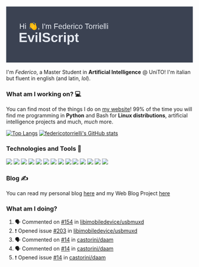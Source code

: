 ![Header](header.png)

I'm *Federico*, a Master Student in **Artificial Intelligence** @ UniTO!
I'm italian but fluent in english (and latin, *lol*).

### What am I working on? 💻

You can find most of the things I do on [my website](https://www.evilscript.eu/)!
99% of the time you will find me programming in **Python** and Bash for **Linux distributions**, artificial intelligence projects and much, *much* more.

[![Top Langs](https://github-readme-stats.vercel.app/api/top-langs/?username=federicotorrielli&langs_count=3)](https://github.com/anuraghazra/github-readme-stats)
[![federicotorrielli's GitHub stats](https://github-readme-stats.vercel.app/api?username=federicotorrielli)](https://github.com/anuraghazra/github-readme-stats)

### Technologies and Tools 🔧
![](https://img.shields.io/badge/OS-Pop_OS!-informational?style=flat&logo=popos&logoColor=white&color=2bbc8a)
![](https://img.shields.io/badge/Editor-VSCode-informational?style=flat&logo=visualstudiocode&logoColor=white&color=2bbc8a)
![](https://img.shields.io/badge/Code-Python-informational?style=flat&logo=Python&logoColor=white&color=2bbc8a)
![](https://img.shields.io/badge/Code-Javascript-informational?style=flat&logo=Javascript&logoColor=white&color=2bbc8a)
![](https://img.shields.io/badge/Code-Java-informational?style=flat&logo=coffeescript&logoColor=white&color=2bbc8a)
![](https://img.shields.io/badge/Code-C-informational?style=flat&logo=C&logoColor=white&color=2bbc8a)
![](https://img.shields.io/badge/Code-Shell-informational?style=flat&logo=Shell&logoColor=white&color=2bbc8a)
![](https://img.shields.io/badge/Learning-Rust-informational?style=flat&logo=Rust&logoColor=white&color=2bbc8a)
![](https://img.shields.io/badge/Tools-PostgreSQL-informational?style=flat&logo=PostgreSQL&logoColor=white&color=e74c3c)
![](https://img.shields.io/badge/Tools-Docker-informational?style=flat&logo=Docker&logoColor=white&color=e74c3c)
![](https://img.shields.io/badge/Using-DuckDuckGO-informational?style=flat&logo=duckduckgo&logoColor=white&color=DE5833)
![](https://img.shields.io/badge/Hating-Windows-informational?style=flat&logo=windows&logoColor=white&color=0078D6)
![](https://img.shields.io/badge/Mail-ProtonMail-informational?style=flat&logo=protonmail&logoColor=white&color=8B89CC)
![](https://img.shields.io/badge/Loving-OpenAI-informational?style=flat&logo=openai&logoColor=white&color=412991)

### Blog ✍

You can read my personal blog [here](https://federicotorrielli.github.io/blog) and my Web Blog Project [here](https://computationalcoffee.github.io)

### What am I doing?

<!--START_SECTION:activity-->
1. 🗣 Commented on [#154](https://github.com/libimobiledevice/usbmuxd/issues/154) in [libimobiledevice/usbmuxd](https://github.com/libimobiledevice/usbmuxd)
2. ❗️ Opened issue [#203](https://github.com/libimobiledevice/usbmuxd/issues/203) in [libimobiledevice/usbmuxd](https://github.com/libimobiledevice/usbmuxd)
3. 🗣 Commented on [#14](https://github.com/castorini/daam/issues/14) in [castorini/daam](https://github.com/castorini/daam)
4. 🗣 Commented on [#14](https://github.com/castorini/daam/issues/14) in [castorini/daam](https://github.com/castorini/daam)
5. ❗️ Opened issue [#14](https://github.com/castorini/daam/issues/14) in [castorini/daam](https://github.com/castorini/daam)
<!--END_SECTION:activity-->
